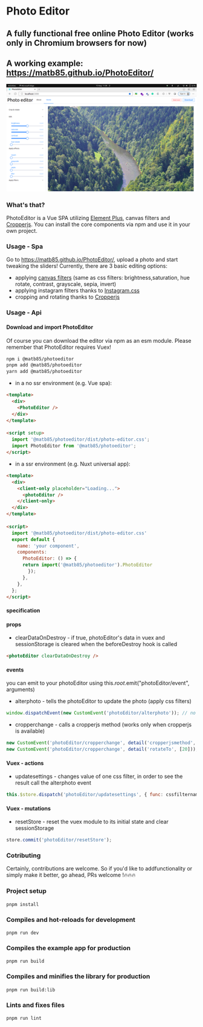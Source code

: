 # Photo Editor

## A fully functional free online Photo Editor (works only in Chromium browsers for now)

## A working example: https://matb85.github.io/PhotoEditor/

![ScreenShot](/screenshot.png)

### What's that?

PhotoEditor is a Vue SPA utilizing [Element Plus](https://element-plus.org/), canvas filters and [Cropperjs](https://github.com/fengyuanchen/cropperjs).
You can install the core components via npm and use it in your own project.

### Usage - Spa

Go to https://matb85.github.io/PhotoEditor/, upload a photo and start tweaking the sliders! Currently, there are 3 basic editing options:

- applying [canvas filters](https://developer.mozilla.org/en-US/docs/WebAPI/CanvasRenderingContext2D/filter) (same as css filters: brightness,saturation, hue rotate, contrast, grayscale, sepia, invert)
- applying instagram filters thanks to [Instagram.css](https://githubcom/picturepan2/instagram.css)
- cropping and rotating thanks to [Cropperjs](https://github.comfengyuanchen/cropperjs)

### Usage - Api

#### Download and import PhotoEditor

Of course you can download the editor via npm as an esm module. Please remember that PhotoEditor requires Vuex!

```bash
npm i @matb85/photoeditor
pnpm add @matb85/photoeditor
yarn add @matb85/photoeditor
```

- in a no ssr environment (e.g. Vue spa):

```html
<template>
  <div>
    <PhotoEditor />
  </div>
</template>

<script setup>
  import '@matb85/photoeditor/dist/photo-editor.css';
  import PhotoEditor from '@matb85/photoeditor';
</script>
```

- in a ssr environment (e.g. Nuxt universal app):

```html
<template>
  <div>
    <client-only placeholder="Loading...">
      <photoEditor />
    </client-only>
  </div>
</template>

<script>
  import '@matb85/photoeditor/dist/photo-editor.css'
  export default {
    name: 'your component',
    components:
      PhotoEditor: () => {
      return import('@matb85/photoeditor').PhotoEditor
        });
      },
    },
  };
</script>
```

#### specification

#### props

- clearDataOnDestroy - if true, photoEditor's data in vuex and sessionStorage is cleared when the beforeDestroy hook is called

```html
<photoEditor clearDataOnDestroy />
```

#### events

you can emit to your photoEditor using this.$root.$emit("photoEditor/event", arguments)

- alterphoto - tells the photoEditor to update the photo (apply css filters)

```javascript
window.dispatchEvent(new CustomEvent('photoEditor/alterphoto')); // no arguments
```

- cropperchange - calls a cropperjs method (works only when cropperjs is available)

```javascript
new CustomEvent('photoEditor/cropperchange', detail('cropperjsmethod', [array with arguments]));
new CustomEvent('photoEditor/cropperchange', detail('rotateTo', [20])); //rotates the image to 20 degrees
```

#### Vuex - actions

- updatesettings - changes value of one css filter, in order to see the result call the alterphoto event

```javascript
this.$store.dispatch('photoEditor/updatesettings', { func: cssfiltername, val: value });
```

#### Vuex - mutations

- resetStore - reset the vuex module to its initial state and clear sessionStorage

```javascript
store.commit('photoEditor/resetStore');
```

### Cotributing

Certainly, contributions are welcome. So if you'd like to addfunctionality or simply make it better, go ahead, PRs welcome !:fire::fire::fire:

### Project setup

```
pnpm install
```

### Compiles and hot-reloads for development

```
pnpm run dev
```

### Compiles the example app for production

```
pnpm run build
```

### Compiles and minifies the library for production

```
pnpm run build:lib
```

### Lints and fixes files

```
pnpm run lint
```
